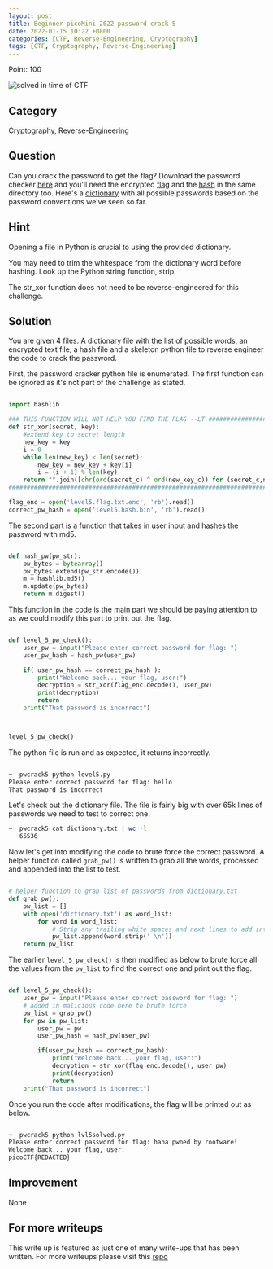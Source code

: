 ```yaml
---
layout: post
title: Beginner picoMini 2022 password crack 5
date: 2022-01-15 10:22 +0800
categories: [CTF, Reverse-Engineering, Cryptography]
tags: [CTF, Cryptography, Reverse-Engineering]
---
```


Point: 100

![solved in time of CTF](https://img.shields.io/badge/solved-in%20time%20of%20CTF-brightgreen.svg)

## Category

Cryptography, Reverse-Engineering

## Question

Can you crack the password to get the flag?
Download the password checker [here](https://artifacts.picoctf.net/c/80/level5.py) and you'll need the encrypted [flag](https://artifacts.picoctf.net/c/80/level5.flag.txt.enc) and the [hash](https://artifacts.picoctf.net/c/80/level5.hash.bin) in the same directory too. Here's a [dictionary](https://artifacts.picoctf.net/c/80/dictionary.txt) with all possible passwords based on the password conventions we've seen so far.

## Hint

Opening a file in Python is crucial to using the provided dictionary.

You may need to trim the whitespace from the dictionary word before hashing. Look up the Python string function, strip.

The str_xor function does not need to be reverse-engineered for this challenge.

## Solution

You are given 4 files. A dictionary file with the list of possible words, an encrypted text file, a hash file and a skeleton python file to reverse engineer the code to crack the password.

First, the password cracker python file is enumerated. The first function can be ignored as it's not part of the challenge as stated.

```python

import hashlib

### THIS FUNCTION WILL NOT HELP YOU FIND THE FLAG --LT ########################
def str_xor(secret, key):
    #extend key to secret length
    new_key = key
    i = 0
    while len(new_key) < len(secret):
        new_key = new_key + key[i]
        i = (i + 1) % len(key)
    return "".join([chr(ord(secret_c) ^ ord(new_key_c)) for (secret_c,new_key_c) in zip(secret,new_key)])
###############################################################################

flag_enc = open('level5.flag.txt.enc', 'rb').read()
correct_pw_hash = open('level5.hash.bin', 'rb').read()

```

The second part is a function that takes in user input and hashes the password with md5.

```python

def hash_pw(pw_str):
    pw_bytes = bytearray()
    pw_bytes.extend(pw_str.encode())
    m = hashlib.md5()
    m.update(pw_bytes)
    return m.digest()

```

This function in the code is the main part we should be paying attention to as we could modify this part to print out the flag.

```python

def level_5_pw_check():
    user_pw = input("Please enter correct password for flag: ")
    user_pw_hash = hash_pw(user_pw)

    if( user_pw_hash == correct_pw_hash ):
        print("Welcome back... your flag, user:")
        decryption = str_xor(flag_enc.decode(), user_pw)
        print(decryption)
        return
    print("That password is incorrect")



level_5_pw_check()

```

The python file is run and as expected, it returns incorrectly.

```bash

➜  pwcrack5 python level5.py
Please enter correct password for flag: hello
That password is incorrect

```

Let's check out the dictionary file. The file is fairly big with over 65k lines of passwords we need to test to correct one.

```bash
➜  pwcrack5 cat dictionary.txt | wc -l
   65536
```

Now let's get into modifying the code to brute force the correct password. A helper function called `grab_pw()` is written to grab all the words, processed and appended into the list to test.

```python

# helper function to grab list of passwords from dictionary.txt
def grab_pw():
    pw_list = []
    with open('dictionary.txt') as word_list:
        for word in word_list:
            # Strip any trailing white spaces and next lines to add into a list.
            pw_list.append(word.strip(' \n'))
    return pw_list

```

The earlier `level_5_pw_check()` is then modified as below to brute force all the values from the `pw_list` to find the correct one and print out the flag.

```python

def level_5_pw_check():
    user_pw = input("Please enter correct password for flag: ")
    # added in malicious code here to brute force
    pw_list = grab_pw()
    for pw in pw_list:
        user_pw = pw
        user_pw_hash = hash_pw(user_pw)

        if(user_pw_hash == correct_pw_hash):
            print("Welcome back... your flag, user:")
            decryption = str_xor(flag_enc.decode(), user_pw)
            print(decryption)
            return
    print("That password is incorrect")

```

Once you run the code after modifications, the flag will be printed out as below.

```bash

➜  pwcrack5 python lvl5solved.py
Please enter correct password for flag: haha pwned by rootware!
Welcome back... your flag, user:
picoCTF{REDACTED}

```

## Improvement

None

## For more writeups

This write up is featured as just one of many write-ups that has been written. For more writeups please visit this [repo](https://github.com/brootware/CTF-Writeups)
